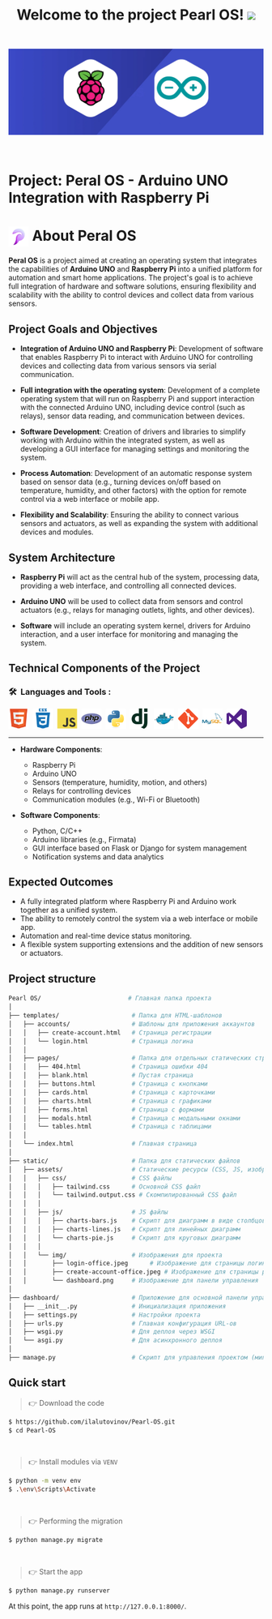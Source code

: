 <h1 align="center">Welcome to the project Pearl OS! <img src="https://media.giphy.com/media/hvRJCLFzcasrR4ia7z/giphy.gif" width="40"></h1>
<br />

![Cover.png)](Documents/Cover.png)

<br />

# Project: Peral OS - Arduino UNO Integration with Raspberry Pi


# <img src="Documents/Pearl_Logo%20png.png" alt="Pearl_Logo png" width="40" style="vertical-align: middle"/> About Peral OS

**Peral OS** is a project aimed at creating an operating system that integrates the capabilities of **Arduino UNO** and **Raspberry Pi** into a unified platform for automation and smart home applications. The project's goal is to achieve full integration of hardware and software solutions, ensuring flexibility and scalability with the ability to control devices and collect data from various sensors.

## Project Goals and Objectives

- **Integration of Arduino UNO and Raspberry Pi**: Development of software that enables Raspberry Pi to interact with Arduino UNO for controlling devices and collecting data from various sensors via serial communication.
  
- **Full integration with the operating system**: Development of a complete operating system that will run on Raspberry Pi and support interaction with the connected Arduino UNO, including device control (such as relays), sensor data reading, and communication between devices.

- **Software Development**: Creation of drivers and libraries to simplify working with Arduino within the integrated system, as well as developing a GUI interface for managing settings and monitoring the system.

- **Process Automation**: Development of an automatic response system based on sensor data (e.g., turning devices on/off based on temperature, humidity, and other factors) with the option for remote control via a web interface or mobile app.

- **Flexibility and Scalability**: Ensuring the ability to connect various sensors and actuators, as well as expanding the system with additional devices and modules.

## System Architecture

- **Raspberry Pi** will act as the central hub of the system, processing data, providing a web interface, and controlling all connected devices.
  
- **Arduino UNO** will be used to collect data from sensors and control actuators (e.g., relays for managing outlets, lights, and other devices).

- **Software** will include an operating system kernel, drivers for Arduino interaction, and a user interface for monitoring and managing the system.
## Technical Components of the Project
### 🛠 &nbsp;Languages and Tools :

<p>
<img src="https://github.com/devicons/devicon/blob/master/icons/html5/html5-original.svg" title="HTML5" alt="HTML" width="40" height="40"/>&nbsp;
<img src="https://github.com/devicons/devicon/blob/master/icons/css3/css3-plain-wordmark.svg"  title="CSS3" alt="CSS" width="40" height="40"/>&nbsp;
<img src="https://github.com/devicons/devicon/blob/master/icons/javascript/javascript-original.svg" title="JavaScript" alt="JavaScript" width="40" height="40"/>&nbsp;
<img src="https://raw.githubusercontent.com/devicons/devicon/6910f0503efdd315c8f9b858234310c06e04d9c0/icons/php/php-original.svg" title="php" alt="php" width="40" height="40"/>&nbsp;
<img src="https://raw.githubusercontent.com/devicons/devicon/6910f0503efdd315c8f9b858234310c06e04d9c0/icons/python/python-original.svg" title="Python"  alt="Python" width="40" height="40"/>&nbsp;
<img src="https://raw.githubusercontent.com/devicons/devicon/6910f0503efdd315c8f9b858234310c06e04d9c0/icons/django/django-plain.svg" title="Django"  alt="Django" width="40" height="40"/>&nbsp;
<img src="https://raw.githubusercontent.com/devicons/devicon/6910f0503efdd315c8f9b858234310c06e04d9c0/icons/docker/docker-original.svg" title="Docker"  alt="Docker" width="40" height="40"/>&nbsp;
<img src="https://raw.githubusercontent.com/devicons/devicon/6910f0503efdd315c8f9b858234310c06e04d9c0/icons/git/git-original.svg" title="Git"  alt="Git" width="40" height="40"/>&nbsp;
<img src="https://github.com/devicons/devicon/blob/master/icons/mysql/mysql-original-wordmark.svg" title="MySQL"  alt="MySQL" width="40" height="40"/>&nbsp;
<img src="https://raw.githubusercontent.com/devicons/devicon/6910f0503efdd315c8f9b858234310c06e04d9c0/icons/visualstudio/visualstudio-plain.svg" title="visualstudio"  alt="visualstudio" width="40" height="40"/>&nbsp;
</p>

---
- **Hardware Components**:
  - Raspberry Pi
  - Arduino UNO
  - Sensors (temperature, humidity, motion, and others)
  - Relays for controlling devices
  - Communication modules (e.g., Wi-Fi or Bluetooth)

- **Software Components**:
  - Python, C/C++
  - Arduino libraries (e.g., Firmata)
  - GUI interface based on Flask or Django for system management
  - Notification systems and data analytics

## Expected Outcomes

- A fully integrated platform where Raspberry Pi and Arduino work together as a unified system.
- The ability to remotely control the system via a web interface or mobile app.
- Automation and real-time device status monitoring.
- A flexible system supporting extensions and the addition of new sensors or actuators.

## Project structure
```bash
Pearl OS/                        # Главная папка проекта
│
├── templates/                    # Папка для HTML-шаблонов
│   ├── accounts/                 # Шаблоны для приложения аккаунтов
│   │   ├── create-account.html   # Страница регистрации
│   │   └── login.html            # Страница логина
│   │
│   ├── pages/                    # Папка для отдельных статических страниц
│   │   ├── 404.html              # Страница ошибки 404
│   │   ├── blank.html            # Пустая страница
│   │   ├── buttons.html          # Страница с кнопками
│   │   ├── cards.html            # Страница с карточками
│   │   ├── charts.html           # Страница с графиками
│   │   ├── forms.html            # Страница с формами
│   │   ├── modals.html           # Страница с модальными окнами
│   │   └── tables.html           # Страница с таблицами
│   │
│   └── index.html                # Главная страница
│
├── static/                       # Папка для статических файлов
│   ├── assets/                   # Статические ресурсы (CSS, JS, изображения)
│   │   ├── css/                  # CSS файлы
│   │   │   ├── tailwind.css      # Основной CSS файл
│   │   │   └── tailwind.output.css # Скомпилированный CSS файл
│   │   │
│   │   ├── js/                   # JS файлы
│   │   │   ├── charts-bars.js    # Скрипт для диаграмм в виде столбцов
│   │   │   ├── charts-lines.js   # Скрипт для линейных диаграмм
│   │   │   └── charts-pie.js     # Скрипт для круговых диаграмм
│   │   │
│   │   └── img/                  # Изображения для проекта
│   │       ├── login-office.jpeg      # Изображение для страницы логина
│   │       ├── create-account-office.jpeg # Изображение для страницы регистрации
│   │       └── dashboard.png     # Изображение для панели управления
│
├── dashboard/                    # Приложение для основной панели управления
│   ├── __init__.py               # Инициализация приложения
│   ├── settings.py               # Настройки проекта
│   ├── urls.py                   # Главная конфигурация URL-ов
│   ├── wsgi.py                   # Для деплоя через WSGI
│   └── asgi.py                   # Для асинхронного деплоя
│
├── manage.py                     # Скрипт для управления проектом (миграции, запуск сервера и т.п.)

```
## Quick start

> 👉 Download the code  

```bash
$ https://github.com/ilalutovinov/Pearl-OS.git
$ cd Pearl-OS 
```

<br />

> 👉 Install modules via `VENV`  

```bash
$ python -m venv env
$ .\env\Scripts\Activate
```

<br />


> 👉 Performing the migration

```bash
$ python manage.py migrate
```

<br />

> 👉 Start the app

```bash
$ python manage.py runserver
```

At this point, the app runs at `http://127.0.0.1:8000/`. 

<br />
